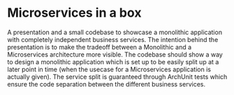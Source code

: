 # Microservices in a box
A presentation and a small codebase to showcase a monolithic application with completely independent business services.
The intention behind the presentation is to make the tradeoff between a Monolithic and a Microservices architecture more visible.
The codebase should show a way to design a monolithic application which is set up to be easily split up at a later point in time (when the usecase for a Microservices application is actually given).
The service split is guaranteed through ArchUnit tests which ensure the code separation between the different business services.
